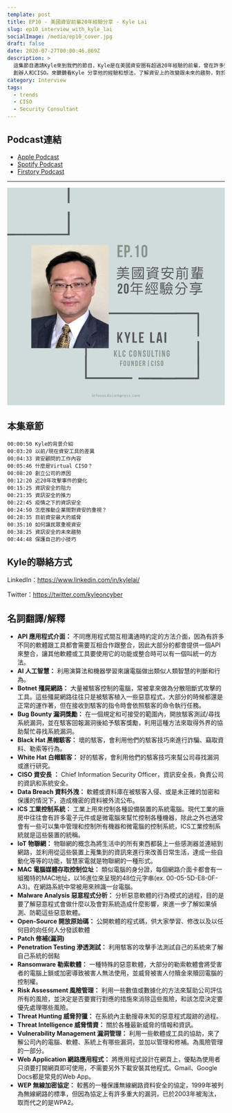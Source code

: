 ```yaml
---
template: post
title: EP10 - 美國資安前輩20年經驗分享 - Kyle Lai
slug: ep10_interview_with_kyle_lai
socialImage: /media/ep10_cover.jpg
draft: false
date: 2020-07-27T00:00:46.869Z
description: >
  這集節目邀請Kyle來到我們的節目，Kyle是在美國資安圈有超過20年經驗的前輩，曾在許多知名大公司就職過，目前在KLC Consulting
  創辦人和CISO。來聽聽看Kyle 分享他的經驗和想法，了解資安上的改變跟未來的趨勢，對於資安發展的推力和阻力
category: Interview
tags:
  - trends
  - CISO
  - Security Consultant
---
```

## Podcast連結

* [Apple Podcast](https://podcasts.apple.com/tw/podcast/%E8%B3%87%E5%AE%89%E8%A7%A3%E5%A3%93%E7%B8%AE/id1513276667#episodeGuid=ckd3j0iledsjj0856e9cjl01t)
* [Spotify Podcast](https://open.spotify.com/episode/4KkUvg1sW8CQxvdD3gjJeN?si=X3sCrZ68QxG9wCh-Bq_CdA)
* [Firstory Podcast](https://open.firstory.me/story/ckd3j0iledsjj0856e9cjl01t)

- - -

![](/media/ep10_cover.jpg)

## 本集章節

`00:00:50 Kyle的背景介紹`\
`00:03:20 以前/現在資安工具的差異`\
`00:04:33 資安顧問的工作內容`\
`00:05:46 什麼是Virtual CISO？`\
`00:08:20 創立公司的原因`\
`00:12:20 近20年攻擊事件的變化`\
`00:15:25 資訊安全的阻力`\
`00:21:35 資訊安全的推力`\
`00:22:45 疫情之下的資訊安全`\
`00:24:50 怎麼推動企業間對資安的重視？`\
`00:28:35 目前資安最大的威脅`\
`00:35:10 如何讓民眾重視資安`\
`00:38:25 資訊安全的未來趨勢`\
`00:44:48 保護自己的小技巧`

## Kyle的聯絡方式

LinkedIn：<https://www.linkedin.com/in/kylelai/>

Twitter：<https://twitter.com/kyleoncyber>

## 名詞翻譯/解釋

* **API 應用程式介面：** 不同應用程式間互相溝通時約定的方法介面，因為有許多不同的軟體跟工具都會需要互相合作跟整合，因此大部分的都會提供一個API來整合，讓其他軟體或工具要使用它的功能或整合時可以有一個叫統一的方法。
* **AI 人工智慧：** 利用演算法和機器學習來讓電腦做出類似人類智慧的判斷和行為。
* **Botnet 殭屍網路：** 大量被駭客控制的電腦，常被拿來做為分散阻斷式攻擊的工具。這些殭屍網路往往只是被駭客植入一些惡意程式，大部分的時候都還是正常的運作著，但在接收到駭客的指令時會依照駭客的命令執行任務。
* **Bug Bounty 漏洞獎勵：** 在一個規定和可接受的範圍內，開放駭客測試/尋找系統漏洞，並在駭客回報漏洞後給予駭客獎勵，利用這種方法來取得外界的協助幫忙尋找系統漏洞。
* **Black Hat 黑帽駭客：** 壞的駭客，會利用他們的駭客技巧來進行詐騙、竊取資料、勒索等行為。
* **White Hat 白帽駭客：** 好的駭客，會利用他們的駭客技巧來幫公司尋找漏洞或進行研究。
* **CISO 資安長 ：** Chief Information Security Officer，資訊安全長，負責公司的資訊和系統安全。
* **Data Breach 資料外洩：** 軟體或資料庫在被駭客入侵、或是未正確的加密和保護的情況下，造成機密的資料被外流公布。
* **ICS 工業控制系統：** 工業上用來控制各種設備裝置的系統電腦。現代工業的廠房中往往會有許多電子元件或是微電腦來幫忙控制各種機器，除此之外也通常會有一些可以集中管理和控制所有機器和微電腦的控制系統，ICS工業控制系統就是這些裝置的統稱。
* **IoT 物聯網：** 物聯網的概念為將生活中的所有東西都裝上一些感測器並連結到網路，並利用從這些裝置上蒐集到的資訊來進行來改善日常生活，達成一些自動化等等的功能，智慧家電就是物聯網的一種形式。
* **MAC 電腦媒體存取控制位址：** 類似電腦的身分證，每個網路介面卡都會有一組獨特的MAC地址，以16進位來呈現的48位元字串(ex. 00-05-5D-E8-0F-A3)。在網路系統中常被用來辨識一台電腦。
* **Malware Analysis 惡意程式分析：** 分析惡意軟體的行為模式的過程，目的是要了解惡意程式會做什麼以及會對系統造成什麼影響，來進一步了解如果偵測、防範這些惡意軟體。
* **Open-Source 開放原始碼：** 公開軟體的程式碼，供大家學習、修改以及以任何目的向任何人分發該軟體
* **Patch 修補(漏洞)**
* **Penetration Testing 滲透測試：** 利用駭客的攻擊手法測試自己的系統來了解自己系統的弱點
* **Ransomware 勒索軟體：** 一種特殊的惡意軟體，大部分的勒索軟體會將受害者的電腦上鎖或加密導致被害人無法使用，並威脅被害人付贖金來贖回電腦的控制權。
* **Risk Assessment 風險管理：** 利用一些數值或數據化的方法來幫助公司評估所有的風險，並決定是否要實行對應的措施來消除這些風險，和該怎麼決定要優先處理哪些風險。
* **Threat Hunting 威脅狩獵：** 在系統內主動搜尋未知的惡意程式蹤跡的過程。
* **Threat Intelligence 威脅情資：** 關於各種最新威脅的情報和資訊。
* **Vulnerability Management 漏洞管理：** 利用一些軟體或工具的協助，來了解公司內的電腦、軟體、系統上有哪些漏洞，並加以管理和修補。為風險管理的一部分。
* **Web Application 網路應用程式：** 將應用程式設計在網頁上，優點為使用者只須要打開網頁即可使用，不需要另外下載安裝其他程式。Gmail、Google Docs都是常見的Web App。
* **WEP 無線加密協定：** 較舊的一種保護無線網路資料安全的協定，1999年被列為無線網路的標準，但因為協定上有許多重大的漏洞，已於2003年被淘汰，取而代之的是WPA2。